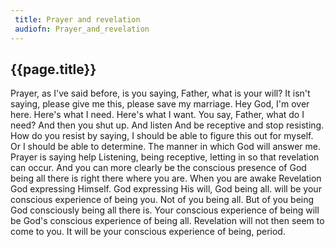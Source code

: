 ```yaml
---
 title: Prayer and revelation
 audiofn: Prayer_and_revelation
---
```


## {{page.title}}

Prayer, as I've said before, is you saying, Father, what is your will?
It isn't saying, please give me this, please save my marriage. Hey God,
I'm over here. Here's what I need. Here's what I want. You say, Father,
what do I need? And then you shut up. And listen And be receptive and
stop resisting. How do you resist by saying, I should be able to figure
this out for myself. Or I should be able to determine. The manner in
which God will answer me. Prayer is saying help Listening, being
receptive, letting in so that revelation can occur. And you can more
clearly be the conscious presence of God being all there is right there
where you are. When you are awake Revelation God expressing Himself. God
expressing His will, God being all. will be your conscious experience of
being you. Not of you being all. But of you being God consciously being
all there is. Your conscious experience of being will be God's conscious
experience of being all. Revelation will not then seem to come to you.
It will be your conscious experience of being, period.

